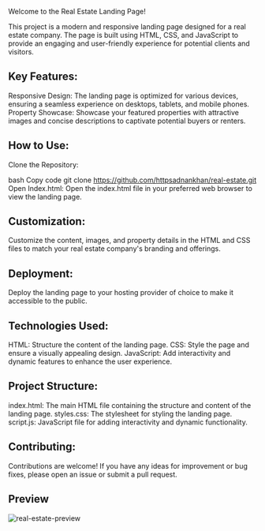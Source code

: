 Welcome to the Real Estate Landing Page!

This project is a modern and responsive landing page designed for a real estate company. The page is built using HTML, CSS, and JavaScript to provide an engaging and user-friendly experience for potential clients and visitors.

## Key Features:
Responsive Design: The landing page is optimized for various devices, ensuring a seamless experience on desktops, tablets, and mobile phones.
Property Showcase: Showcase your featured properties with attractive images and concise descriptions to captivate potential buyers or renters.
## How to Use:
Clone the Repository:

bash
Copy code
git clone https://github.com/httpsadnankhan/real-estate.git
Open Index.html:
Open the index.html file in your preferred web browser to view the landing page.

## Customization:
Customize the content, images, and property details in the HTML and CSS files to match your real estate company's branding and offerings.

## Deployment:
Deploy the landing page to your hosting provider of choice to make it accessible to the public.

## Technologies Used:
HTML: Structure the content of the landing page.
CSS: Style the page and ensure a visually appealing design.
JavaScript: Add interactivity and dynamic features to enhance the user experience.
## Project Structure:
index.html: The main HTML file containing the structure and content of the landing page.
styles.css: The stylesheet for styling the landing page.
script.js: JavaScript file for adding interactivity and dynamic functionality.
## Contributing:
Contributions are welcome! If you have any ideas for improvement or bug fixes, please open an issue or submit a pull request.

## Preview

![real-estate-preview](https://github.com/httpsadnankhan/real-estate/assets/120323286/9b37f4b0-9f52-4067-9fd9-b11ef604caba)

